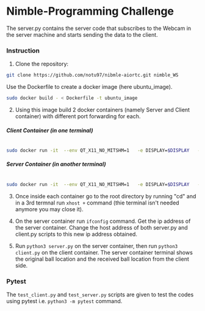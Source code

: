 # Nimble-Programming Challenge

The server.py contains the server code that subscribes to the Webcam in the server machine and starts sending the data to the client. 

### Instruction
1. Clone the repository:
```sh
git clone https://github.com/notu97/nibmle-aiortc.git nimble_WS
```
Use the Dockerfile to create a docker image (here ubuntu_image). 

``` sh
sudo docker build - < Dockerfile -t ubuntu_image
```

2. Using this image build 2 docker containers (namely Server and Client container) with different port forwarding for each.

##### Client Container (in one terminal)
```sh

sudo docker run -it  --env QT_X11_NO_MITSHM=1   -e DISPLAY=$DISPLAY   -v $XAUTH:/root/.Xauthority   -v /tmp/.X11-unix:/tmp/.X11-unix:rw   --volume $HOME/PATH/TO/nimble_WS/:/root/   -p 8080:8080  --device /local/camera/device:/dev/video0 --privileged ubuntu_image bash

```

##### Server Container (in another terminal)
```sh

sudo docker run -it  --env QT_X11_NO_MITSHM=1   -e DISPLAY=$DISPLAY   -v $XAUTH:/root/.Xauthority   -v /tmp/.X11-unix:/tmp/.X11-unix:rw   --volume $HOME/PATH/TO/nimble_WS/:/root/   -p 8090:8080  --device /local/camera/device:/dev/video0 --privileged ubuntu_image bash

```
3. Once inside each container go to the root directory by running "cd" and in a 3rd termnal run ```xhost +``` command (thie terminal isn't needed anymore you may close it).

4. On the server container run ```ifconfig``` command. Get the ip address of the server container. Change the host address of both server.py and client.py scripts to this new ip address obtained.

5. Run ```python3 server.py``` on the server container, then run ```python3 client.py``` on the client container. The server container terminal shows the original ball location and the received ball location from the client side.

### Pytest
The ```test_client.py``` and ```test_server.py``` scripts are given to test the codes using pytest i.e. ```python3 -m pytest``` command.